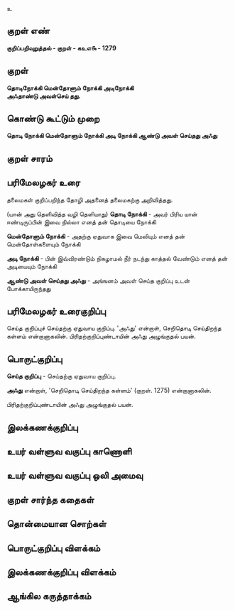 உ

## குறள் எண் 

**குறிப்பறிவுறுத்தல் - குறள் - கஉஎ௯ - 1279**

## குறள் 

**தொடிநோக்கி மென்தோளும் நோக்கி அடிநோக்கி  
அஃதாண்டு அவள்செய் தது.**

## கொண்டு கூட்டும் முறை

**தொடி நோக்கி மென்தோளும் நோக்கி அடி நோக்கி ஆண்டு அவள் செய்தது அஃது** 

## குறள் சாரம் 


## பரிமேலழகர் உரை

தலைமகள் குறிப்பறிந்த தோழி அதனைத் தலைமகற்கு அறிவித்தது. 

(யான் அது தெளிவித்த வழி தெளியாது) **தொடி நோக்கி** - அவர் பிரிய யான் ஈண்டிருப்பின் இவை நில்லா எனத் தன் தொடியை நோக்கி 

**மென்தோளும் நோக்கி** - அதற்கு ஏதுவாக இவை மெலியும் எனத் தன் மென்தோள்களையும் நோக்கி 

**அடி நோக்கி** - பின் இவ்விரண்டும் நிகழாமல் நீர் நடந்து காத்தல் வேண்டும் எனத் தன் அடியையும் நோக்கி 

**ஆண்டு அவள் செய்தது அஃது** - அங்ஙனம் அவள் செய்த குறிப்பு உடன் போக்காயிருந்தது

## பரிமேலழகர் உரைகுறிப்பு   

செய்த குறிப்புச் செய்தற்கு ஏதுவாய குறிப்பு. 'அஃது' என்றாள், செறிதொடி செய்திறந்த கள்ளம் என்றானாகலின். பிரிதற்குறிப்புண்டாயின் அஃது அழுங்குதல் பயன்.

## பொருட்குறிப்பு 

**செய்த குறிப்பு** - செய்தற்கு ஏதுவாய குறிப்பு. 

**அஃது** என்றாள், 'செறிதொடி செய்திறந்த கள்ளம்' (குறள். 1275) என்றானாகலின். 

பிரிதற்குறிப்புண்டாயின் அஃது அழுங்குதல் பயன்.

## இலக்கணக்குறிப்பு  


## உயர் வள்ளுவ வகுப்பு காணொளி


## உயர் வள்ளுவ வகுப்பு ஒலி அமைவு 

 
## குறள் சார்ந்த கதைகள் 


## தொன்மையான சொற்கள்


## பொருட்குறிப்பு விளக்கம்


## இலக்கணக்குறிப்பு விளக்கம்


## ஆங்கில கருத்தாக்கம் 


